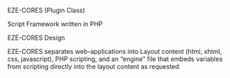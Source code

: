 EZE-CORES (Plugin Class)

Script Framework written in PHP

EZE-CORES Design

EZE-CORES separates web-applications into Layout content (html, xhtml, css, javascript), PHP scripting, and an “engine” file that embeds variables from scripting directly into the layout content as requested.
